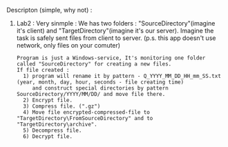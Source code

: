 Descripton (simple, why not) : 
1) Lab2 :
       Very sinmple : 
       We has two folders : "SourceDirectory"(imagine it's client) and "TargetDirectory"(imagine it's our server).
       Imagine the task is safely sent files from client to server. (p.s. this app doesn't use network, only files on your comuter)
       
       Program is just a Windows-service, It's monitoring one folder called "SourceDirectory" for creating a new files.
       If file created : 
         1) program will rename it by pattern - Q_YYYY_MM_DD_HH_mm_SS.txt (year, month, day, hour, seconds - file creating time)
            and construct special directories by pattern SourceDirectory/YYYY/MM/DD/ and move file there.
         2) Encrypt file.
         3) Compress file. (".gz")
         4) Move file encrypted-compressed-file to "TargetDirectory\FromSourceDirectory" and to "TargetDirectory\archive".
         5) Decompress file.
         6) Decrypt file.
       
